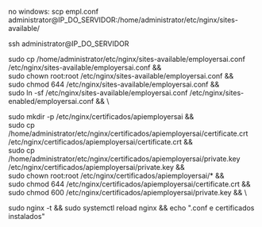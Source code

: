 
no windows:
scp empl.conf administrator@IP_DO_SERVIDOR:/home/administrator/etc/nginx/sites-available/

ssh administrator@IP_DO_SERVIDOR

sudo cp /home/administrator/etc/nginx/sites-available/employersai.conf /etc/nginx/sites-available/employersai.conf && \
sudo chown root:root /etc/nginx/sites-available/employersai.conf && \
sudo chmod 644 /etc/nginx/sites-available/employersai.conf && \
sudo ln -sf /etc/nginx/sites-available/employersai.conf /etc/nginx/sites-enabled/employersai.conf && \

sudo mkdir -p /etc/nginx/certificados/apiemployersai && \
sudo cp /home/administrator/etc/nginx/certificados/apiemployersai/certificate.crt /etc/nginx/certificados/apiemployersai/certificate.crt && \
sudo cp /home/administrator/etc/nginx/certificados/apiemployersai/private.key /etc/nginx/certificados/apiemployersai/private.key && \
sudo chown root:root /etc/nginx/certificados/apiemployersai/* && \
sudo chmod 644 /etc/nginx/certificados/apiemployersai/certificate.crt && \
sudo chmod 600 /etc/nginx/certificados/apiemployersai/private.key && \


sudo nginx -t && sudo systemctl reload nginx && echo ".conf e certificados instalados"

